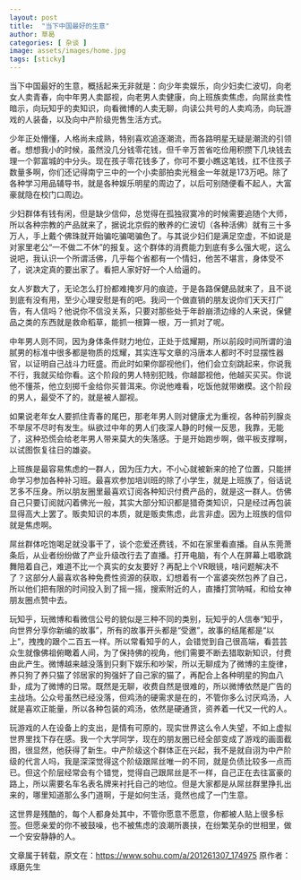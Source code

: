 ```yaml
---
layout: post
title:  "当下中国最好的生意"
author: 草曷
categories: [ 杂谈 ]
image: assets/images/home.jpg
tags: [sticky]
---
```


当下中国最好的生意，概括起来无非就是：向少年卖娱乐，向少妇卖仁波切，向老女人卖青春，向中年男人卖鄙视，向老男人卖健康，向上班族卖焦虑，向屌丝卖性暗示，向玩知乎的卖知识，向看微博的人卖无聊，向读公共号的人卖鸡汤，向玩游戏的人装备，以及向中产阶级兜售生活方式。

少年正处懵懂，人格尚未成熟，特别喜欢追逐潮流，而各路明星无疑是潮流的引领者。想想我小的时候，虽然没几分钱零花钱，但千辛万苦省吃俭用积攒下几块钱去理一个郭富城的中分头。现在孩子零花钱多了，你可不要小瞧这笔钱，扛不住孩子数量多啊，你们还记得南宁三中的一个小卖部拍卖光租金一年就是173万吧。除了各种学习用品辅导书，就是各种娱乐明星的周边了，以后可别随便看不起人，大富豪就隐在校门口周边。

少妇群体有钱有闲，但是缺少信仰，总觉得在孤独寂寞冷的时候需要追随个大师，所以各种宗教的产品就来了，据说北京假的散养的仁波切（各种活佛）就有三十多万人，手上戴个佛珠就开始骗吃骗喝骗色了。与其说少妇们是满足空虚，不如说是对家里老公“一不做二不休”的报复。这个群体的消费能力到底有多么强大呢，这么说吧，我认识一个所谓活佛，几乎每个省都有一个情妇，他苦不堪言，身体受不了，说决定真的要出家了。看把人家好好一个人给逼的。

女人岁数大了，无论怎么打扮都难掩岁月的痕迹，于是各路保健品就来了，且不说到底有没有用，至少心理安慰是有的吧。我问一个做直销的朋友说你们天天打广告，有人信吗？他说你不信没关系，只要对那些处于年龄崩溃边缘的人来说，保健品之类的东西就是救命稻草，能抓一根算一根，万一抓对了呢。

中年男人则不同，因为身体条件财力地位，正处于炫耀期，所以前段时间所谓的油腻男的标准中很多都是物质的炫耀，其实连写文章的冯唐本人都时不时显摆性器官，以证明自己战斗力旺盛。而此时如果你鄙视他们，他们会立刻跳起来，你说我不行，我就买给你看。这个阶段的男人特别犯贱，你越鄙视他，他越买买买。你说他不懂茶，他立刻掷千金给你买普洱来。你说他难看，吃饭他就带嫩模。这个阶段的男人，最受不了的，就是被人鄙视。

如果说老年女人要抓住青春的尾巴，那老年男人则对健康尤为重视，各种前列腺炎不举尿不尽时有发生。纵欲过中年的男人们夜深人静的时候一反思，我靠，无能了，这种恐慌会给老年男人带来莫大的失落感。于是开始跑步啊，做平板支撑啊，以试图恢复往日的雄姿。

上班族是最容易焦虑的一群人，因为压力大，不小心就被新来的抢了位置，只能拼命学习参加各种补习班。最喜欢参加培训班的除了小学生，就是上班族了，俗话说艺多不压身。所以朋友圈里最喜欢订阅各种知识付费产品的，就是这一群人。仿佛自己只要订阅就闪着佛光一般，其实大部分知识都是猎奇类知识，只是经过再包装显得高大上罢了。贩卖知识的本质，就是贩卖焦虑，此言非虚。因为上班族的信仰就是焦虑啊。

屌丝群体吃饱喝足就没事干了，谈个恋爱还费钱，不如在家里看直播。自从东莞萧条后，从业者纷纷做了产业升级改行去了直播。打开电脑，有个人在屏幕上唱歌跳舞陪着自己，难道不比一个真实的女友要好？再配上个VR眼镜，啥问题解决不了？这部分人最喜欢各种免费性资源的获取，幻想着有一个富婆突然包养了自己，所以他们把有限的时间投入到了摇一摇，搜索附近的人，直播打赏呐喊，和给女神朋友圈点赞中去。

玩知乎，玩微博和看微信公号的貌似是三种不同的类别，玩知乎的人信奉“知乎，向世界分享你新编的故事”，所有的故事开头都是“受邀”，故事的结尾都是“以上”，拽拽的跟个二百五一样。所以常看知乎的人，会错觉到自己很高端，看芸芸众生就像佛祖俯瞰着人间，为了保持佛的视角，他们需要不断去猎取新知识，付费由此产生。微博越来越没落到只剩下娱乐和吵架，所以无聊成为了微博的主旋律，养只狗了养只猫了邻居家的狗强奸了自己家的猫了，再配合上各种明星的狗血八卦，成为了微博的日常。既然是无聊，收费自然是很难的，所以微博依然是广告的主战场。公众号虽然已经没落，但鸡汤的硬需求是在的，不管你多么讨厌鸡汤，人就是喜欢正能量，所以各种包装的鸡汤，依然是硬通货，资养着一代又一代的人。

玩游戏的人在设备上的支出，是情有可原的，现实世界这么令人失望，不如上虚拟世界里找下存在感。我一个大学同学，现在的朋友圈已经全部变成了游戏的画面截图，很显然，他获得了新生。中产阶级这个群体正在兴起，我不是就自诩为中产阶级的代言人吗，我是深深觉得这个阶级跟屌丝唯一的不同，就是负债比较多一点而已。但这个阶层经常会有个错觉，觉得自己跟屌丝是不一样，自己正在去往富豪的路上，所以需要名车名表名牌来衬托自己的地位。但是大家都是从屌丝群里挣扎出来的，哪里知道那么多门道啊，于是如何生活，竟然也成了一门生意。

这世界是残酷的，每个人都身处其中，不管你愿意不愿意，你都被人贴上很多标签。但愿亲爱的你不被鼓噪，也不被焦虑的浪潮所裹挟，在纷繁芜杂的世相里，做一个安安静静的人。

文章属于转载，原文在：https://www.sohu.com/a/201261307_174975
原作者：琢磨先生

